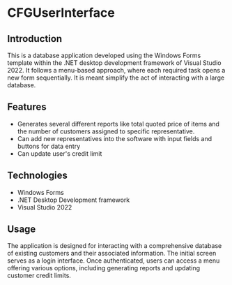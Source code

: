 # CFGUserInterface

## Introduction

This is a database application developed using the Windows Forms template within the .NET desktop 
development framework of Visual Studio 2022. It follows a menu-based approach, where each required 
task opens a new form sequentially. It is meant simplify the act of interacting with a large database. 

## Features

- Generates several different reports like total quoted price of items and the number of customers assigned to specific
  representative.
- Can add new representatives into the software with input fields and buttons for data entry
- Can update user's credit limit 

## Technologies
  - Windows Forms
  - .NET Desktop Development framework
  - Visual Studio 2022

## Usage

The application is designed for interacting with a comprehensive database of existing customers and 
their associated information. The initial screen serves as a login interface. Once authenticated, 
users can access a menu offering various options, including generating reports and updating customer 
credit limits.
  

